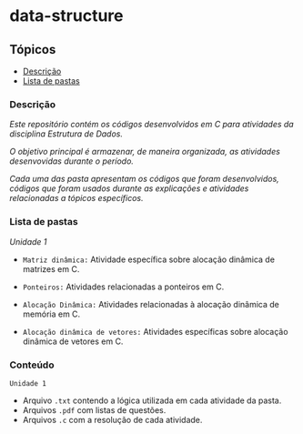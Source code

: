 # data-structure

## Tópicos

- [Descrição](#descrição)
- [Lista de pastas](#lista-de-pastas)


### Descrição

*Este repositório contém os códigos desenvolvidos em C para atividades da disciplina Estrutura de Dados.*

*O objetivo principal é armazenar, de maneira organizada, as atividades desenvovidas durante o período.*

*Cada uma das pasta apresentam os códigos que foram desenvolvidos, códigos que foram usados durante as explicações e atividades relacionadas a tópicos específicos.*


### Lista de pastas


*Unidade 1*
- `Matriz dinâmica:` Atividade específica sobre alocação dinâmica de matrizes em C.

- `Ponteiros:` Atividades relacionadas a ponteiros em C.

- `Alocação Dinâmica:` Atividades relacionadas à alocação dinâmica de memória em C.

- `Alocação dinâmica de vetores:` Atividades específicas sobre alocação dinâmica de vetores em C.




### Conteúdo

`Unidade 1`
- Arquivo `.txt` contendo a lógica utilizada em cada atividade da pasta.
- Arquivos `.pdf` com listas de questões.
- Arquivos `.c` com a resolução de cada atividade.
